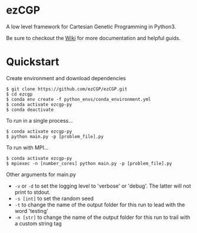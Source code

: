 # ezCGP
A low level framework for Cartesian Genetic Programming in Python3.

Be sure to checkout the [Wiki](https://github.com/ezCGP/ezCGP/wiki) for more documentation and helpful guids.

# Quickstart
Create environment and download dependencies
```
$ git clone https://github.com/ezCGP/ezCGP.git
$ cd ezcgp
$ conda env create -f python_envs/conda_environment.yml
$ conda activate ezcgp-py
$ conda deactivate
```

To run in a single process...
```
$ conda activate ezcgp-py
$ python main.py -p [problem_file].py
```

To run with MPI...
```
$ conda activate ezcgp-py
$ mpiexec -n [number_cores] python main.py -p [problem_file].py
```

Other arguments for main.py
* `-v` or `-d` to set the logging level to 'verbose' or 'debug'. The latter will not print to stdout.
* `-s [int]` to set the random seed
* `-t` to change the name of the output folder for this run to lead with the word 'testing'
* `-n [str]` to change the name of the output folder for this run to trail with a custom string tag

